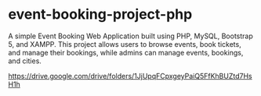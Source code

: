 # event-booking-project-php
A simple Event Booking Web Application built using PHP, MySQL, Bootstrap 5, and XAMPP. This project allows users to browse events, book tickets, and manage their bookings, while admins can manage events, bookings, and cities.

https://drive.google.com/drive/folders/1JjUpqFCpxgeyPaiQ5FfKhBUZtd7HsH1h
